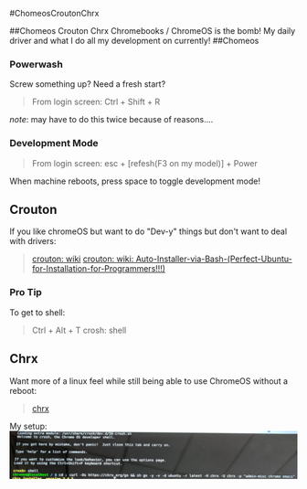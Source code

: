 #ChomeosCroutonChrx

##Chomeos Crouton Chrx
Chromebooks / ChromeOS is the bomb! My daily driver and what I do all my development on currently!
##Chomeos
### Powerwash
Screw something up? Need a fresh start?

> From login screen:
> Ctrl + Shift + R

*note*: may have to do this twice because of reasons....

### Development Mode
> From login screen:
> esc + [refesh(F3 on my model)] + Power

When machine reboots, press space to toggle development mode!

## Crouton
If you like chromeOS but want to do "Dev-y" things but don't want to deal with drivers:
> [crouton: wiki](https://github.com/dnschneid/crouton/wiki)
> [crouton: wiki: Auto-Installer-via-Bash-(Perfect-Ubuntu-for-Installation-for-Programmers!!!)](https://github.com/dnschneid/crouton/wiki/Auto-Installer-via-Bash-(Perfect-Ubuntu-for-Installation-for-Programmers!!!))

### Pro Tip
To get to shell:
> Ctrl + Alt + T
> crosh: shell <Enter>

## Chrx
Want more of a linux feel while still being able to use ChromeOS without a reboot:
> [chrx](https://chrx.org/)

My setup:
![chrxSetup](./images/chrx.png)
